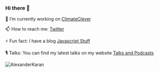 ### Hi there 👋

🔭  I’m currently working on <a href="https://www.climateclever.org">ClimateClever</a>

📫  How to reach me: <a href="https://twitter.com/alexanderkaran_">Twitter</a>

⚡  Fun fact: I have a blog <a href="https://link.medium.com/TJvAMtmZY7">Javascript Stuff</a>

🎙  Talks: You can find my latest talks on my website <a href="https://www.alexanderkaran.com/#talks">Talks and Podcasts</a>

<p><img align="left" src="https://github-readme-stats.vercel.app/api/top-langs/?username=AlexanderKaran" alt="AlexanderKaran" /></p>

